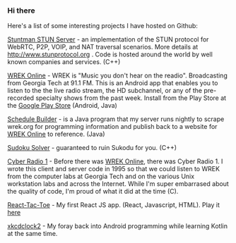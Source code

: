 ### Hi there 

Here's a list of some interesting projects I have hosted on Github:

[Stuntman STUN Server](https://github.com/jselbie/stunserver) - an implementation of the STUN protocol for WebRTC, P2P, VOIP, and NAT traversal scenarios. More details at http://www.stunprotocol.org . Code is hosted around the world by well known companies and services. (C++)

[WREK Online](https://github.com/jselbie/wrekonline) - WREK is "Music you don't hear on the readio". Broadcasting from Georgia Tech at 91.1 FM.  This is an Android app that enables you to listen to the the live radio stream, the HD subchannel, or any of the pre-recorded specialty shows from the past week. Install from the Play Store at the [Google Play Store](https://play.google.com/store/apps/details?id=com.selbie.wrek) (Android, Java)

[Schedule Builder](https://github.com/jselbie/ScheduleBuilder) - is a Java program that my server runs nightly to scrape wrek.org for programming information and publish back to a website for [WREK Online](https://github.com/jselbie/wrekonline) to reference. (Java)

[Sudoku Solver](https://github.com/jselbie/SudokuSolver) - guaranteed to ruin Sukodu for you. (C++)

[Cyber Radio 1](https://github.com/jselbie/CyberRadio1) - Before there was [WREK Online](https://github.com/jselbie/wrekonline), there was Cyber Radio 1. I wrote this client and server code in 1995 so that we could listen to WREK from the computer labs at Georgia Tech and on the various Unix workstation labs and across the Internet. While I'm super embarrased about the quality of code, I'm proud of what it did at the time (C).

[React-Tac-Toe](https://github.com/jselbie/React-Tac-Toe) - My first React JS app. (React, Javascript, HTML). Play it [here](https://www.selbie.com/react-tac-toe)

[xkcdclock2](https://github/com/jselbie/xkcdclock2) - My foray back into Android programming while learning Kotlin at the same time.






<!--
**jselbie/jselbie** is a ✨ _special_ ✨ repository because its `README.md` (this file) appears on your GitHub profile.

Here are some ideas to get you started:

- 🔭 I’m currently working on ...
- 🌱 I’m currently learning ...
- 👯 I’m looking to collaborate on ...
- 🤔 I’m looking for help with ...
- 💬 Ask me about ...
- 📫 How to reach me: ...
- 😄 Pronouns: ...
- ⚡ Fun fact: ...
-->
